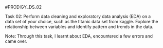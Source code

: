 #PRODIGY_DS_02

Task 02: Perform data cleaning and exploratory data analysis (EDA) on a data set of your choice, such as the titanic data set from kaggle. Explore the relationship between variables and identify pattern and trends in the data.


Note: Through this task, I learnt about EDA, encountered a few errors and came over.
